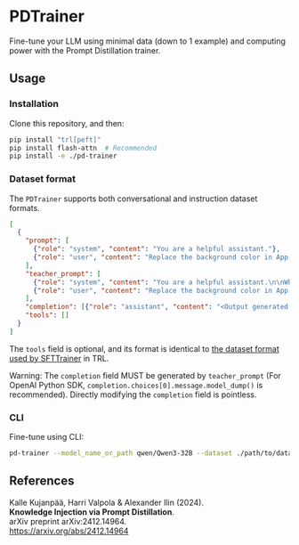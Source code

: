 # PDTrainer

Fine-tune your LLM using minimal data (down to 1 example) and computing power with the Prompt Distillation trainer.

## Usage

### Installation

Clone this repository, and then:

```bash
pip install "trl[peft]"
pip install flash-attn  # Recommended
pip install -e ./pd-trainer
```

### Dataset format

The `PDTrainer` supports both conversational and instruction dataset formats.

```json
[
  {
    "prompt": [
      {"role": "system", "content": "You are a helpful assistant."},
      {"role": "user", "content": "Replace the background color in App.tsx with #f5f5f5."}
    ],
    "teacher_prompt": [
      {"role": "system", "content": "You are a helpful assistant.\n\nWhen modifying a code file, you need to first review the contents of the code file before deciding how to modify it."},
      {"role": "user", "content": "Replace the background color in App.tsx with #f5f5f5."}
    ],
    "completion": [{"role": "assistant", "content": "<Output generated by teacher_prompt>"}],
    "tools": []
  }
]
```

The `tools` field is optional, and its format is identical to [the dataset format used by SFTTrainer](https://huggingface.co/docs/trl/main/en/dataset_formats#tool-calling) in TRL.

Warning: The `completion` field MUST be generated by `teacher_prompt` (For OpenAI Python SDK, `completion.choices[0].message.model_dump()` is recommended). Directly modifying the `completion` field is pointless.

### CLI

Fine-tune using CLI:

```bash
pd-trainer --model_name_or_path qwen/Qwen3-32B --dataset ./path/to/dataset.json --save_dir ./outputs --attn_implementation flash_attention_2
```

## References

Kalle Kujanpää, Harri Valpola & Alexander Ilin (2024).  
**Knowledge Injection via Prompt Distillation**.  
arXiv preprint arXiv:2412.14964.  
<https://arxiv.org/abs/2412.14964>
